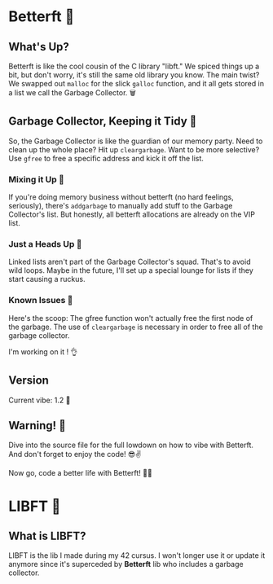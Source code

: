 # Betterft 🚀

## What's Up?

Betterft is like the cool cousin of the C library "libft." We spiced things up a bit, but don't worry, it's still the same old library you know. The main twist? We swapped out `malloc` for the slick `galloc` function, and it all gets stored in a list we call the Garbage Collector. 🗑️

## Garbage Collector, Keeping it Tidy 💽

So, the Garbage Collector is like the guardian of our memory party. Need to clean up the whole place? Hit up `cleargarbage`. Want to be more selective? Use `gfree` to free a specific address and kick it off the list.

### Mixing it Up 🤘

If you're doing memory business without betterft (no hard feelings, seriously), there's `addgarbage` to manually add stuff to the Garbage Collector's list. But honestly, all betterft allocations are already on the VIP list.

### Just a Heads Up 🚫

Linked lists aren't part of the Garbage Collector's squad. That's to avoid wild loops. Maybe in the future, I'll set up a special lounge for lists if they start causing a ruckus.

### Known Issues 🚨
Here's the scoop: The gfree function won't actually free the first node of the garbage. The use of `cleargarbage` is necessary in order to free all of the garbage collector.

I'm working on it ! 👌

## Version

Current vibe: 1.2 🚦

## Warning! 🚨

Dive into the source file for the full lowdown on how to vibe with Betterft. And don't forget to enjoy the code! 😎✌️

Now go, code a better life with Betterft! 🚀✨

# LIBFT 🧐

## What is LIBFT?

LIBFT is the lib I made during my 42 cursus. I won't longer use it or update it anymore since it's superceded by **Betterft** lib who includes a garbage collector.
